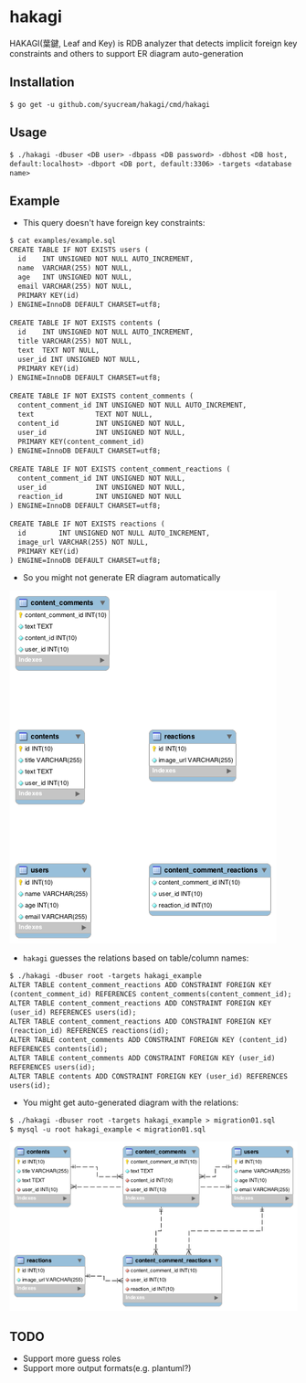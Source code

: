# hakagi

HAKAGI(葉鍵, Leaf and Key) is RDB analyzer that detects implicit foreign key constraints and others to support ER diagram auto-generation

## Installation

```
$ go get -u github.com/syucream/hakagi/cmd/hakagi
```

## Usage

```
$ ./hakagi -dbuser <DB user> -dbpass <DB password> -dbhost <DB host, default:localhost> -dbport <DB port, default:3306> -targets <database name>
```

## Example

- This query doesn't have foreign key constraints:

```
$ cat examples/example.sql
CREATE TABLE IF NOT EXISTS users (
  id    INT UNSIGNED NOT NULL AUTO_INCREMENT,
  name  VARCHAR(255) NOT NULL,
  age   INT UNSIGNED NOT NULL,
  email VARCHAR(255) NOT NULL,
  PRIMARY KEY(id)
) ENGINE=InnoDB DEFAULT CHARSET=utf8;

CREATE TABLE IF NOT EXISTS contents (
  id    INT UNSIGNED NOT NULL AUTO_INCREMENT,
  title VARCHAR(255) NOT NULL,
  text  TEXT NOT NULL,
  user_id INT UNSIGNED NOT NULL,
  PRIMARY KEY(id)
) ENGINE=InnoDB DEFAULT CHARSET=utf8;

CREATE TABLE IF NOT EXISTS content_comments (
  content_comment_id INT UNSIGNED NOT NULL AUTO_INCREMENT,
  text               TEXT NOT NULL,
  content_id         INT UNSIGNED NOT NULL,
  user_id            INT UNSIGNED NOT NULL,
  PRIMARY KEY(content_comment_id)
) ENGINE=InnoDB DEFAULT CHARSET=utf8;

CREATE TABLE IF NOT EXISTS content_comment_reactions (
  content_comment_id INT UNSIGNED NOT NULL,
  user_id            INT UNSIGNED NOT NULL,
  reaction_id        INT UNSIGNED NOT NULL
) ENGINE=InnoDB DEFAULT CHARSET=utf8;

CREATE TABLE IF NOT EXISTS reactions (
  id        INT UNSIGNED NOT NULL AUTO_INCREMENT,
  image_url VARCHAR(255) NOT NULL,
  PRIMARY KEY(id)
) ENGINE=InnoDB DEFAULT CHARSET=utf8;
```

- So you might not generate ER diagram automatically

![ER diagram before](./images/before_er.png)

- `hakagi` guesses the relations based on table/column names:

```
$ ./hakagi -dbuser root -targets hakagi_example
ALTER TABLE content_comment_reactions ADD CONSTRAINT FOREIGN KEY (content_comment_id) REFERENCES content_comments(content_comment_id);
ALTER TABLE content_comment_reactions ADD CONSTRAINT FOREIGN KEY (user_id) REFERENCES users(id);
ALTER TABLE content_comment_reactions ADD CONSTRAINT FOREIGN KEY (reaction_id) REFERENCES reactions(id);
ALTER TABLE content_comments ADD CONSTRAINT FOREIGN KEY (content_id) REFERENCES contents(id);
ALTER TABLE content_comments ADD CONSTRAINT FOREIGN KEY (user_id) REFERENCES users(id);
ALTER TABLE contents ADD CONSTRAINT FOREIGN KEY (user_id) REFERENCES users(id);
```

- You might get auto-generated diagram with the relations:

```
$ ./hakagi -dbuser root -targets hakagi_example > migration01.sql
$ mysql -u root hakagi_example < migration01.sql
```

![ER diagram after](./images/after_er.png)

## TODO

- Support more guess roles
- Support more output formats(e.g. plantuml?)
